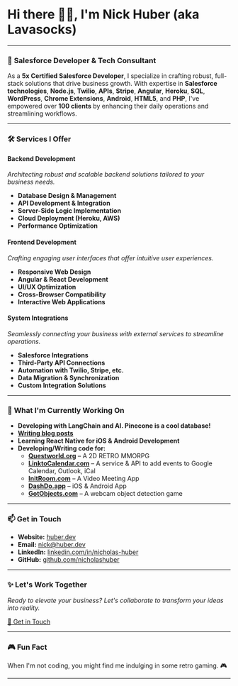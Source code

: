 # Hi there 👋🏼, I'm Nick Huber (aka Lavasocks)

---

### 🚀 **Salesforce Developer & Tech Consultant**

As a **5x Certified Salesforce Developer**, I specialize in crafting robust, full-stack solutions that drive business growth. With expertise in **Salesforce technologies**, **Node.js**, **Twilio**, **APIs**, **Stripe**, **Angular**, **Heroku**, **SQL**, **WordPress**, **Chrome Extensions**, **Android**, **HTML5**, and **PHP**, I've empowered over **100 clients** by enhancing their daily operations and streamlining workflows.

---

### 🛠 **Services I Offer**

#### **Backend Development**

*Architecting robust and scalable backend solutions tailored to your business needs.*

- **Database Design & Management**
- **API Development & Integration**
- **Server-Side Logic Implementation**
- **Cloud Deployment (Heroku, AWS)**
- **Performance Optimization**

#### **Frontend Development**

*Crafting engaging user interfaces that offer intuitive user experiences.*

- **Responsive Web Design**
- **Angular & React Development**
- **UI/UX Optimization**
- **Cross-Browser Compatibility**
- **Interactive Web Applications**

#### **System Integrations**

*Seamlessly connecting your business with external services to streamline operations.*

- **Salesforce Integrations**
- **Third-Party API Connections**
- **Automation with Twilio, Stripe, etc.**
- **Data Migration & Synchronization**
- **Custom Integration Solutions**

---

### 🌟 **What I'm Currently Working On**

- **Developing with LangChain and AI. Pinecone is a cool database!**
- [**Writing blog posts**](https://huber.dev/categories/blog/)
- **Learning React Native for iOS & Android Development**
- **Developing/Writing code for:**
  - [**Questworld.org**](https://questworld.org) – A 2D RETRO MMORPG
  - [**LinktoCalendar.com**](https://linktocalendar.com) – A service & API to add events to Google Calendar, Outlook, iCal
  - [**InitRoom.com**](https://initroom.com) – A Video Meeting App
  - [**DashDo.app**](https://dashdo.app) – iOS & Android App
  - [**GotObjects.com**](https://gotobjects.com) – A webcam object detection game

---
<!--
### 📈 **GitHub Stats**

<p align="center">
  <img src="http://github-profile-summary-cards.vercel.app/api/cards/profile-details?username=nicholashuber&theme=2077" alt="Profile Details" />
  <img src="http://github-profile-summary-cards.vercel.app/api/cards/stats?username=nicholashuber&theme=2077" alt="Stats" />
  <img src="http://github-profile-summary-cards.vercel.app/api/cards/most-commit-language?username=nicholashuber&theme=2077" alt="Most Commit Language" />
</p>

---
-->
### 📫 **Get in Touch**

- **Website:** [huber.dev](https://huber.dev)
- **Email:** [nick@huber.dev](mailto:nick@huber.dev) <!-- Replace with your email -->
- **LinkedIn:** [linkedin.com/in/nicholas-huber](https://www.linkedin.com/in/nicholas-huber) <!-- Replace with your LinkedIn profile -->
- **GitHub:** [github.com/nicholashuber](https://github.com/nicholashuber)

---

### ✨ **Let's Work Together**

*Ready to elevate your business? Let's collaborate to transform your ideas into reality.*

[📩 Get in Touch](mailto:nick@huber.dev) <!-- Replace with your email -->

---

### 🎮 **Fun Fact**

When I'm not coding, you might find me indulging in some retro gaming. 🎮

---
